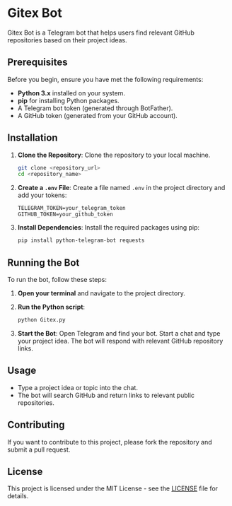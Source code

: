 # Gitex Bot

Gitex Bot is a Telegram bot that helps users find relevant GitHub repositories based on their project ideas.

## Prerequisites

Before you begin, ensure you have met the following requirements:

- **Python 3.x** installed on your system.
- **pip** for installing Python packages.
- A Telegram bot token (generated through BotFather).
- A GitHub token (generated from your GitHub account).

## Installation

1. **Clone the Repository**:
   Clone the repository to your local machine.
   ```bash
   git clone <repository_url>
   cd <repository_name>
   ```

2. **Create a `.env` File**:
   Create a file named `.env` in the project directory and add your tokens:
   ```plaintext
   TELEGRAM_TOKEN=your_telegram_token
   GITHUB_TOKEN=your_github_token
   ```

3. **Install Dependencies**:
   Install the required packages using pip:
   ```bash
   pip install python-telegram-bot requests
   ```

## Running the Bot

To run the bot, follow these steps:

1. **Open your terminal** and navigate to the project directory.
   
2. **Run the Python script**:
   ```bash
   python Gitex.py
   ```

3. **Start the Bot**:
   Open Telegram and find your bot. Start a chat and type your project idea. The bot will respond with relevant GitHub repository links.

## Usage

- Type a project idea or topic into the chat.
- The bot will search GitHub and return links to relevant public repositories.

## Contributing

If you want to contribute to this project, please fork the repository and submit a pull request.

## License

This project is licensed under the MIT License - see the [LICENSE](LICENSE) file for details.
